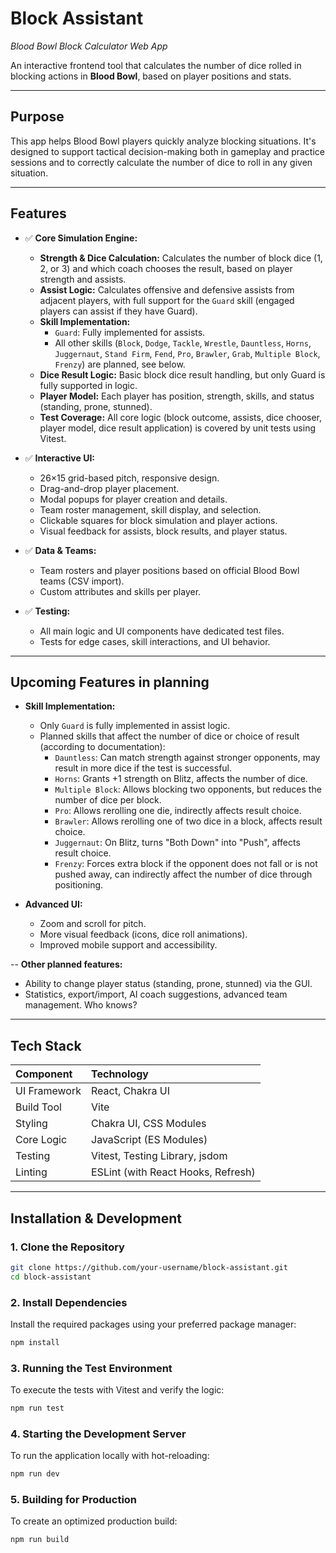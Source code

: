 # Block Assistant

*Blood Bowl Block Calculator Web App*

An interactive frontend tool that calculates the number of dice rolled in blocking actions in **Blood Bowl**, based on player positions and stats.

---

## Purpose

This app helps Blood Bowl players quickly analyze blocking situations. It's designed to support tactical decision-making both in gameplay and practice sessions and to correctly calculate the number of dice to roll in any given situation.

---

## Features

- ✅ **Core Simulation Engine:**
  - **Strength & Dice Calculation:** Calculates the number of block dice (1, 2, or 3) and which coach chooses the result, based on player strength and assists.
  - **Assist Logic:** Calculates offensive and defensive assists from adjacent players, with full support for the `Guard` skill (engaged players can assist if they have Guard).
  - **Skill Implementation:**
    - `Guard`: Fully implemented for assists.
    - All other skills (`Block`, `Dodge`, `Tackle`, `Wrestle`, `Dauntless`, `Horns`, `Juggernaut`, `Stand Firm`, `Fend`, `Pro`, `Brawler`, `Grab`, `Multiple Block`, `Frenzy`) are planned, see below.
  - **Dice Result Logic:** Basic block dice result handling, but only Guard is fully supported in logic.
  - **Player Model:** Each player has position, strength, skills, and status (standing, prone, stunned).
  - **Test Coverage:** All core logic (block outcome, assists, dice chooser, player model, dice result application) is covered by unit tests using Vitest.

- ✅ **Interactive UI:**
  - 26×15 grid-based pitch, responsive design.
  - Drag-and-drop player placement.
  - Modal popups for player creation and details.
  - Team roster management, skill display, and selection.
  - Clickable squares for block simulation and player actions.
  - Visual feedback for assists, block results, and player status.

- ✅ **Data & Teams:**
  - Team rosters and player positions based on official Blood Bowl teams (CSV import).
  - Custom attributes and skills per player.

- ✅ **Testing:**
  - All main logic and UI components have dedicated test files.
  - Tests for edge cases, skill interactions, and UI behavior.

---

## Upcoming Features in planning

- **Skill Implementation:**
  - Only `Guard` is fully implemented in assist logic.
  - Planned skills that affect the number of dice or choice of result (according to documentation):
    - `Dauntless`: Can match strength against stronger opponents, may result in more dice if the test is successful.
    - `Horns`: Grants +1 strength on Blitz, affects the number of dice.
    - `Multiple Block`: Allows blocking two opponents, but reduces the number of dice per block.
    - `Pro`: Allows rerolling one die, indirectly affects result choice.
    - `Brawler`: Allows rerolling one of two dice in a block, affects result choice.
    - `Juggernaut`: On Blitz, turns "Both Down" into "Push", affects result choice.
    - `Frenzy`: Forces extra block if the opponent does not fall or is not pushed away, can indirectly affect the number of dice through positioning.

- **Advanced UI:**
  - Zoom and scroll for pitch.
  - More visual feedback (icons, dice roll animations).
  - Improved mobile support and accessibility.

-- **Other planned features:**
  - Ability to change player status (standing, prone, stunned) via the GUI.
  - Statistics, export/import, AI coach suggestions, advanced team management. Who knows?

---

## Tech Stack

| Component         | Technology                          |
|:------------------|:------------------------------------|
| UI Framework      | React, Chakra UI                    |
| Build Tool        | Vite                                |
| Styling           | Chakra UI, CSS Modules              |
| Core Logic        | JavaScript (ES Modules)             |
| Testing           | Vitest, Testing Library, jsdom      |
| Linting           | ESLint (with React Hooks, Refresh)  |

---

## Installation & Development

### 1. Clone the Repository

```sh
git clone https://github.com/your-username/block-assistant.git
cd block-assistant
```

### 2. Install Dependencies

Install the required packages using your preferred package manager:

```sh
npm install
```

### 3. Running the Test Environment

To execute the tests with Vitest and verify the logic:

```bash
npm run test
```

### 4. Starting the Development Server

To run the application locally with hot-reloading:

```bash
npm run dev
```

### 5. Building for Production

To create an optimized production build:

```bash
npm run build
